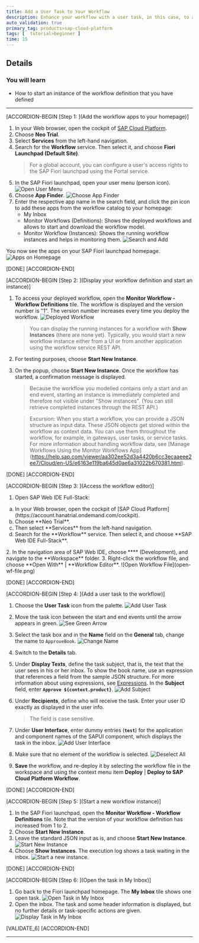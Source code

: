 ```yaml
---
title: Add a User Task to Your Workflow
description: Enhance your workflow with a user task, in this case, to add an approval.
auto_validation: true
primary_tag: products>sap-cloud-platform
tags: [  tutorial>beginner ]
time: 15
---
```


## Details
### You will learn  
  - How to start an instance of the workflow definition that you have defined

---
[ACCORDION-BEGIN [Step 1: ](Add the workflow apps to your homepage)]
1. In your Web browser, open the cockpit of [SAP Cloud Platform](https://account.hanatrial.ondemand.com/cockpit).
2. Choose **Neo Trial**.
3. Select **Services** from the left-hand navigation.
4. Search for the **Workflow** service. Then select it, and choose **Fiori Launchpad (Default Site)**.
    > For a global account, you can configure a user's access rights to the SAP Fiori launchpad using the Portal service.
5. In the SAP Fiori launchpad, open your user menu (person icon).
![Open User Menu](open-user-menu.png)
6. Choose **App Finder**.
![Choose App Finder](choose-app-finder.png)
7. Enter the respective app name in the search field, and click the pin icon to add these apps from the workflow catalog to your homepage:
      - My Inbox
      - Monitor Workflows (Definitions): Shows the deployed workflows and allows to start and download the workflow model.
      - Monitor Workflow (Instances): Shows the running workflow instances and helps in monitoring them.
![Search and Add](search-and-add.png)

You now see the apps on your SAP Fiori launchpad homepage.
![Apps on Homepage](apps-homepage.png)

[DONE]
[ACCORDION-END]

[ACCORDION-BEGIN [Step 2: ](Display your workflow definition and start an instance)]
1. To access your deployed workflow, open the **Monitor Workflow - Workflow Definitions** tile.
  The workflow is displayed and the version number is "1". The version number increases every time you deploy the workflow.
![Deployed Workflow](deployed-workflow.png)

    > You can display the running instances for a workflow with **Show Instances** (there are none yet).
    Typically, you would start a new workflow instance either from a UI or from another application using the workflow service REST API.

2. For testing purposes, choose **Start New Instance**.
3. On the popup, choose **Start New Instance**.
   Once the workflow has started, a confirmation message is displayed.

    >Because the workflow you modelled contains only a start and an end event, starting an instance is immediately completed and therefore not visible under "Show instances". (You can still retrieve completed instances through the REST API.)

    >Excursion: When you start a workflow, you can provide a JSON structure as input data. These JSON objects get stored within the workflow as context data. You can use them throughout the workflow, for example, in gateways, user tasks, or service tasks. For more information about handling workflow data, see [Manage Workflows Using the Monitor Workflows App] (https://help.sap.com/viewer/aa302ee52d3a4420b6cc3ecaaeee2ee7/Cloud/en-US/e6163e119ba645d0ae6a31022b670381.html).

[DONE]
[ACCORDION-END]

[ACCORDION-BEGIN [Step 3: ](Access the workflow editor)]
1. Open SAP Web IDE Full-Stack:
  <ol type="a"><li>In your Web browser, open the cockpit of [SAP Cloud Platform](https://account.hanatrial.ondemand.com/cockpit).
  </li><li>Choose **Neo Trial**.
  </li><li>Then select **Services** from the left-hand navigation.
  </li><li>Search for the **Workflow** service. Then select it, and choose **SAP Web IDE Full-Stack**.</li></ol>
2. In the navigation area of SAP Web IDE, choose **</>** (Development), and navigate to the **Workspace** folder.
3. Right-click the workflow file, and choose **Open With** | **Workflow Editor**.
![Open Workflow File](open-wf-file.png)

[DONE]
[ACCORDION-END]

[ACCORDION-BEGIN [Step 4: ](Add a user task to the workflow)]
1. Choose the **User Task** icon from the palette.
![Add User Task](add-user-task-prep.png)
2. Move the task icon between the start and end events until the arrow appears in green.
![See Green Arrow](green-arrow.png)
3. Select the task box and in the **Name** field on the **General** tab, change the name to `ApproveBook`.
![Change Name](change-name.png)
4. Switch to the **Details** tab.
5. Under **Display Texts**, define the task subject, that is, the text that the user sees in his or her inbox.
   To show the book name, use an expression that references a field from the sample JSON structure. For more information about using expressions, see [Expressions](https://help.sap.com/viewer/f85276c5069a429fa37d1cd352785c25/Cloud/en-US/9f91b1c0fac3414d9cba1015dea381f1.html).
   In the **Subject** field, enter **`Approve ${context.product}`**.
![Add Subject](add-subject.png)
6. Under **Recipients**, define who will receive the task. Enter your user ID exactly as displayed in the user info.
    > The field is case sensitive.

7. Under **User Interface**, enter dummy entries (**`test`**) for the application and component names of the SAPUI component, which displays the task in the inbox.
![Add User Interface](add-user-interface.png)
8. Make sure that no element of the workflow is selected.
![Deselect All](deselect-elements.png)
9. **Save** the workflow, and re-deploy it by selecting the workflow file in the workspace and using the context menu item **Deploy** | **Deploy to SAP Cloud Platform Workflow**.

[DONE]
[ACCORDION-END]

[ACCORDION-BEGIN [Step 5: ](Start a new workflow instance)]
1. In the SAP Fiori launchpad, open the **Monitor Workflow - Workflow Definitions** tile.
   Note that the version of your workflow definition has increased from 1 to 2.
2. Choose **Start New Instance**.
3. Leave the standard JSON input as is, and choose **Start New Instance**.
![Start New Instance](start-new-instance.png)
4. Choose **Show Instances**.
   The execution log shows a task waiting in the inbox.
![Start a new instance.](start-second-instance.png)

[DONE]
[ACCORDION-END]

[ACCORDION-BEGIN [Step 6: ](Open the task in My Inbox)]
1. Go back to the Fiori launchpad homepage. The **My Inbox** tile shows one open task.
   ![Open Task in My Inbox](open-task.png)
2. Open the inbox. The task and some header information is displayed, but no further details or task-specific actions are given.
![Display Task in My Inbox](task-in-inbox.png)

[VALIDATE_6]
[ACCORDION-END]

---
